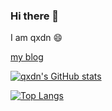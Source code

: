 ### Hi there 👋

I am qxdn :smile:

[my blog](https://qianxu.run)


[![qxdn's GitHub stats](https://github-readme-stats.vercel.app/api?username=qxdn&count_private=true&show_icons=true&theme=vue-dark)](https://github.com/qxdn)

[![Top Langs](https://github-readme-stats.vercel.app/api/top-langs/?username=qxdn&layout=compact&theme=vue-dark)](https://github.com/qxdn)

<!--
**qxdn/qxdn** is a ✨ _special_ ✨ repository because its `README.md` (this file) appears on your GitHub profile.

Here are some ideas to get you started:

- 🔭 I’m currently working on ...
- 🌱 I’m currently learning ...
- 👯 I’m looking to collaborate on ...
- 🤔 I’m looking for help with ...
- 💬 Ask me about ...
- 📫 How to reach me: ...
- 😄 Pronouns: ...
- ⚡ Fun fact: ...
-->
